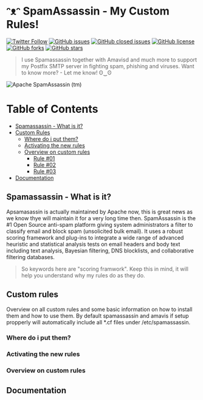 # ᵔᴥᵔ SpamAssassin - My Custom Rules!

[![Twitter Follow](https://img.shields.io/twitter/follow/davidbl.svg?style=social&label=Follow)](https://twitter.com/davidbl) [![GitHub issues](https://img.shields.io/github/issues/kawaiipantsu/spamassassin-rules.svg)](https://github.com/kawaiipantsu/spamassassin-rules/issues) [![GitHub closed issues](https://img.shields.io/github/issues-closed/kawaiipantsu/spamassassin-rules.svg)](https://github.com/kawaiipantsu/spamassassin-rules/issues) [![GitHub license](https://img.shields.io/github/license/kawaiipantsu/spamassassin-rules.svg)](https://github.com/kawaiipantsu/spamassassin-rules/blob/master/LICENSE) [![GitHub forks](https://img.shields.io/github/forks/kawaiipantsu/spamassassin-rules.svg)](https://github.com/kawaiipantsu/spamassassin-rules/network) [![GitHub stars](https://img.shields.io/github/stars/kawaiipantsu/spamassassin-rules.svg)](https://github.com/kawaiipantsu/spamassassin-rules/stargazers)

> I use Spamassassin together with Amavisd and much more to support my Postfix SMTP server in fighting spam, phishing and viruses. Want to know more? - Let me know! ʘ‿ʘ

![Apache SpamAssassin (tm)](https://upload.wikimedia.org/wikipedia/commons/b/b7/SpamAssassin_logo.png "Apache SpamAssassin (tm)")

# Table of Contents

 * [Spamassassin - What is it?](#spamassassin---what-is-it)
 * [Custom Rules](#custom-rules)
   * [Where do i put them?](#where-do-i-put-them)
   * [Activating the new rules](#activating--the--new--rules)
   * [Overview on custom rules](#overview-on-custom-rules)
     * [Rule #01](#)
     * [Rule #02](#)
     * [Rule #03](#)
 * [Documentation](#documentation)

## Spamassassin - What is it?

Apsamasassin is actually maintained by Apache now, this is great news as we know thye will maintain it for a very long time then. SpamAssassin is the #1 Open Source anti-spam platform giving system administrators a filter to classify email and block spam (unsolicited bulk email). It uses a robust scoring framework and plug-ins to integrate a wide range of advanced heuristic and statistical analysis tests on email headers and body text including text analysis, Bayesian filtering, DNS blocklists, and collaborative filtering databases.

> So keywords here are "scoring framwork". Keep this in mind, it will help you understand why my rules do as they do.

## Custom rules

Overview on all custom rules and some basic information on how to install them and how to use them. By default spamassassin and amavis if setup propperly will automatically include all *.cf files under /etc/spamassassin.

### Where do i put them?

### Activating the new rules

### Overview on custom rules

## Documentation
